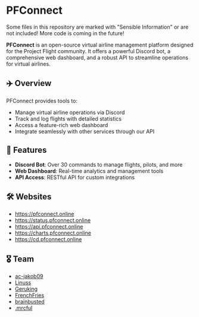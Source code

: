# PFConnect

Some files in this repository are marked with "Sensible Information" or are not included!
More code is coming in the future!

**PFConnect** is an open-source virtual airline management platform designed for the Project Flight community. It offers a powerful Discord bot, a comprehensive web dashboard, and a robust API to streamline operations for virtual airlines.

## ✈️ Overview

PFConnect provides tools to:

-   Manage virtual airline operations via Discord
-   Track and log flights with detailed statistics
-   Access a feature-rich web dashboard
-   Integrate seamlessly with other services through our API

## 🚀 Features

-   **Discord Bot**: Over 30 commands to manage flights, pilots, and more
-   **Web Dashboard**: Real-time analytics and management tools
-   **API Access**: RESTful API for custom integrations

## 🛠️ Websites

-   https://pfconnect.online
-   https://status.pfconnect.online
-   https://api.pfconnect.online
-   https://charts.pfconnect.online
-   https://cd.pfconnect.online

## 🎖️ Team

-   [ac-jakob09](https://github.com/ac-jakob09)
-   [Linuss](https://github.com/CoolerMinecraft)
-   [Geruking](https://github.com/geruking)
-   [FrenchFries](https://github.com/aviationyyz)
-   [brainbusted](https://github.com/temmmmmur)
-   [.mrcful](https://github.com/mrcfull)
